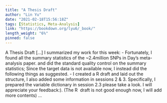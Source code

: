 ```yaml
---
title: "A Thesis Draft"
author: "Lin Yu"
date: "2021-02-18T15:56:18Z"
tags: [Statistics, Meta-Analysis]
link: "https://bookdown.org/lyu6/_book/"
length_weight: "6%"
pinned: false
---
```


A Thesis Draft [...] I summarized my work for this week: - Fortunately, I found all the summary statistics of the ~2.4million SNPs in Day’s meta-analysis paper. and did the standard quality control on the summary statistics; Since the target data is not available now, I instead did the following things as suggested. - I created a R draft and laid out the structure, I also added some information in sessions 2 & 3. Specifically, I prepared the variable dictionary in session 2.3 please take a look. I will appreciate your feedback:). (The R  draft is not good enough now, I will add more contents)  ...
